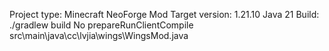 Project type: Minecraft NeoForge Mod
Target version: 1.21.10
Java 21
Build: ./gradlew build
No prepareRunClientCompile
src\main\java\cc\lvjia\wings\WingsMod.java